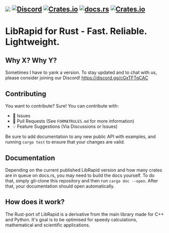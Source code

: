 ![](https://github.com/Pencilcaseman/librapid/blob/master/branding/LibRapid_light.png)
[![Discord](https://img.shields.io/discord/848914274105557043?color=green&label=Discord&logo=Discord)](https://discord.gg/cau7zy7zBE)
[![Crates.io](https://img.shields.io/crates/v/lib_rapid?color=green&label=Latest&logo=Rust&logoColor=orange)](https://crates.io/crates/lib_rapid/)
[![docs.rs](https://img.shields.io/docsrs/lib_rapid?color=green&label=Docs%20%28latest%29&logo=Rust&logoColor=orange)](https://docs.rs/crate/lib_rapid/latest)
[![Crates.io](https://img.shields.io/crates/d/lib_rapid?color=green&label=Downloads&logo=Rust&logoColor=orange)](https://crates.io/crates/lib_rapid)
----

LibRapid for Rust - Fast. Reliable. Lightweight.
============
Why X? Why Y?
-----

Sometimes I have to yank a version. To stay updated and to chat with us, please consider joining our Discord! https://discord.gg/cGxTFTgCAC

Contributing
-----

You want to contribute? Sure! You can contribute with:

- 🚩 Issues
- 🙇 Pull Requests (See `FORMATRULES.md` for more information)
- 💡 Feature Suggestions (Via Discussions or Issues)

Be sure to add documentation to any new public API with examples, and running `cargo test` to ensure that your changes are valid.

Documentation
-----

Depending on the current published LibRapid version and how many crates are in queue on docs.rs, you may need to build the docs yourself.
To do that, simply git-clone this repository and then run `cargo doc --open`. After that, your documentation should open automatically.

How does it work?
-----

The Rust-port of LibRapid is a derivative from the main library made for C++ and Python. It's goal is to be optimised for speedy calculations, mathematical and
scientific applications.